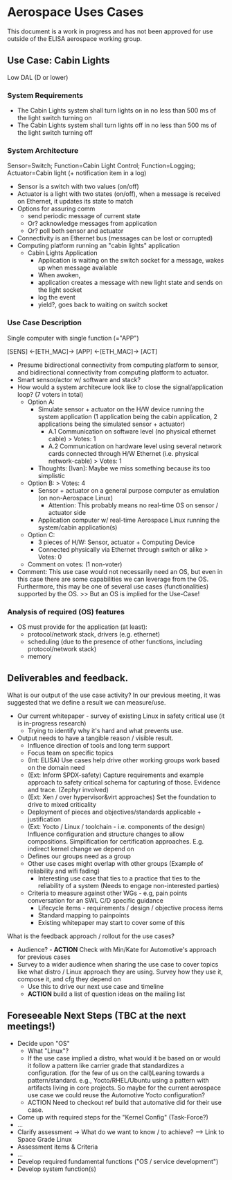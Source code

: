 # Aerospace Uses Cases

This document is a work in progress and has not been approved for use outside of the ELISA aerospace working group. 

## Use Case: Cabin Lights

Low DAL (D or lower)

### System Requirements

* The Cabin Lights system shall turn lights on in no less than 500 ms of the light switch turning on
* The Cabin Lights system shall turn lights off in no less than 500 ms of the light switch turning off

### System Architecture

Sensor=Switch; Function=Cabin Light Control; Function=Logging; Actuator=Cabin light (+ notification item in a log)

* Sensor is a switch with two values (on/off)
* Actuator is a light with two states (on/off), when a message is received on Ethernet, it updates its state to match
* Options for assuring comm
    * send periodic message of current state 
    * Or?  acknowledge messages from application
    * Or? poll both sensor and actuator
* Connectivity is an Ethernet bus (messages can be lost or corrupted)
* Computing platform running an "cabin lights" application
    * Cabin Lights Application
        * Application is waiting on the switch socket for a message, wakes up when message available
        * When awoken, 
        * application creates a message with new light state and sends on the light socket
        * log the event
        * yield?, goes back to waiting on switch socket

### Use Case Description

Single computer with single function (="APP")

[SENS] <-[ETH_MAC]-> [APP] <-[ETH_MAC]-> [ACT]

- Presume bidirectional connectivity from computing platform to sensor, and bidirectional connectivity from computing platform to actuator. 
- Smart sensor/actor w/ software and stack?
- How would a system architecure look like to close the signal/application loop? (7 voters in total)
  - Option A:
    - Simulate sensor + actuator on the H/W device running the system application (1 application being the cabin application, 2 applications being the simulated sensor + actuator)
      - A.1 Communication on software level (no physical ethernet cable) > Votes: 1
      - A.2 Communication on hardware level using several network cards connected through H/W Ethernet (i.e. physical network-cable) > Votes: 1
    - Thoughts: [Ivan]: Maybe we miss something because its too simplistic
  - Option B: > Votes: 4
    - Sensor + actuator on a general purpose computer as emulation (on non-Aerospace Linux)
      - Attention: This probably means no real-time OS on sensor / actuator side
    - Application computer w/ real-time Aerospace Linux running the system/cabin application(s)
  - Option C:
    - 3 pieces of H/W: Sensor, actuator + Computing Device
    - Connected physically via Ethernet through switch or alike > Votes: 0
  - Comment on votes: (1 non-voter)
- Comment: This use case would not necessarily need an OS, but even in this case there are some capabilities we can leverage from the OS. Furthermore, this may be one of several use cases (functionalities) supported by the OS. >> But an OS is implied for the Use-Case!

### Analysis of required (OS) features

- OS must provide for the application (at least):
    - protocol/network stack, drivers (e.g. ethernet)
    - scheduling (due to the presence of other functions, including protocol/network stack)
    - memory


## Deliverables and feedback.

What is our output of the use case activity?  In our previous meeting, it was suggested that we define a result we can measure/use.
- Our current whitepaper - survey of existing Linux in safety critical use  (it is in-progress research)
  - Trying to identify why it's hard and what prevents use.
- Output needs to have a tangible reason / visible result.
  - Influence direction of tools and long term support
  - Focus team on specific topics
  - (Int: ELISA) Use cases help drive other working groups work based on the domain need
  - (Ext: Inform SPDX-safety) Capture requirements and example approach to safety critical schema for capturing of those.  Evidence and trace.  (Zephyr involved)
  - (Ext: Xen / over hypervisor&virt approaches) Set the foundation to drive to mixed criticality
  - Deployment of pieces and objectives/standards applicable + justification
  - (Ext: Yocto / Linux / toolchain - i.e. components of the design) Influence configuration and structure changes to allow compositions.  Simplification for certification approaches.  E.g. indirect kernel change we depend on
  - Defines our groups need as a group
  - Other use cases might overlap with other groups  (Example of reliability and wifi fading)
    - Interesting use case that ties to a practice that ties to the reliability of a system  (Needs to engage non-interested parties)
  - Criteria to measure against other WGs - e.g, pain points conversation for an SWL C/D specific guidance
    - Lifecycle items - requirements / design / objective process items
    - Standard mapping to painpoints
    - Existing whitepaper may start to cover some of this

What is the feedback approach / rollout for the use cases?
- Audience? - **ACTION** Check with Min/Kate for Automotive's approach for previous cases
- Survey to a wider audience when sharing the use case to cover topics like what distro / Linux approach they are using.  Survey how they use it, compose it, and cfg they depend on
  - Use this to drive our next use case and timeline
  - **ACTION** build a list of question ideas on the mailing list

## Foreseeable Next Steps (TBC at the next meetings!)

- Decide upon "OS"
  - What "Linux"?
  - If the use case implied a distro, what would it be based on or would it follow a pattern like carrier grade that standardizes a configuration. (for the few of us on the call)Leaning towards a pattern/standard.  e.g., Yocto/RHEL/Ubuntu using a pattern with artifacts living in core projects.  So maybe for the current aerospace use case we could reuse the Automotive Yocto configuration?
  - ACTION Need to checkout ref build that automative did for their use case.
- Come up with required steps for the "Kernel Config" (Task-Force?)
- ...
- Clarify assessment -> What do we want to know / to achieve? --> Link to Space Grade Linux
- Assessment items & Criteria
- ...
- Develop required fundamental functions ("OS / service development")
- Develop system function(s)
